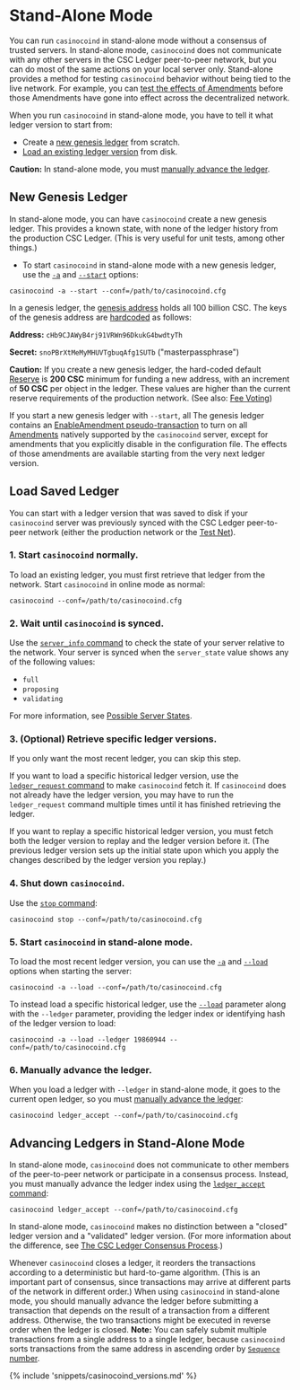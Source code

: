 # Stand-Alone Mode

You can run `casinocoind` in stand-alone mode without a consensus of trusted servers. In stand-alone mode, `casinocoind` does not communicate with any other servers in the CSC Ledger peer-to-peer network, but you can do most of the same actions on your local server only. Stand-alone provides a method for testing `casinocoind` behavior without being tied to the live network. For example, you can [test the effects of Amendments](concept-amendments.html#testing-amendments) before those Amendments have gone into effect across the decentralized network.

When you run `casinocoind` in stand-alone mode, you have to tell it what ledger version to start from:

* Create a [new genesis ledger](#new-genesis-ledger) from scratch.
* [Load an existing ledger version](#load-saved-ledger) from disk.

**Caution:** In stand-alone mode, you must [manually advance the ledger](#advancing-ledgers-in-stand-alone-mode).


## New Genesis Ledger

In stand-alone mode, you can have `casinocoind` create a new genesis ledger. This provides a known state, with none of the ledger history from the production CSC Ledger. (This is very useful for unit tests, among other things.)

* To start `casinocoind` in stand-alone mode with a new genesis ledger, use the [`-a`](https://wiki.ripple.com/Casinocoind#--standalone.2C_-a) and [`--start`](https://wiki.ripple.com/Casinocoind#--start) options:

```
casinocoind -a --start --conf=/path/to/casinocoind.cfg
```

In a genesis ledger, the [genesis address](concept-accounts.html#special-addresses) holds all 100 billion CSC. The keys of the genesis address are [hardcoded](https://github.com/casinocoin/casinocoind/blob/4.0.1/src/casinocoin/app/ledger/Ledger.cpp#L184) as follows:

**Address:** `cHb9CJAWyB4rj91VRWn96DkukG4bwdtyTh`

**Secret:** `snoPBrXtMeMyMHUVTgbuqAfg1SUTb` ("masterpassphrase")

**Caution:** If you create a new genesis ledger, the hard-coded default [Reserve](concept-reserves.html) is **200 CSC** minimum for funding a new address, with an increment of **50 CSC** per object in the ledger. These values are higher than the current reserve requirements of the production network. (See also: [Fee Voting](concept-fee-voting.html))

If you start a new genesis ledger with `--start`, all The genesis ledger contains an [EnableAmendment pseudo-transaction](reference-transaction-format.html#enableamendment) to turn on all [Amendments](concept-amendments.html) natively supported by the `casinocoind` server, except for amendments that you explicitly disable in the configuration file. The effects of those amendments are available starting from the very next ledger version.


## Load Saved Ledger

You can start with a ledger version that was saved to disk if your `casinocoind` server was previously synced with the CSC Ledger peer-to-peer network (either the production network or the [Test Net](tutorial-casinocoind-setup.html#parallel-networks)).

### 1. Start `casinocoind` normally.

To load an existing ledger, you must first retrieve that ledger from the network. Start `casinocoind` in online mode as normal:

```
casinocoind --conf=/path/to/casinocoind.cfg
```

### 2. Wait until `casinocoind` is synced.

Use the [`server_info` command](reference-casinocoind.html#server-info) to check the state of your server relative to the network. Your server is synced when the `server_state` value shows any of the following values:

* `full`
* `proposing`
* `validating`

For more information, see [Possible Server States](reference-casinocoind.html#possible-server-states).

### 3. (Optional) Retrieve specific ledger versions.

If you only want the most recent ledger, you can skip this step.

If you want to load a specific historical ledger version, use the [`ledger_request` command](reference-casinocoind.html#ledger-request) to make `casinocoind` fetch it. If `casinocoind` does not already have the ledger version, you may have to run the `ledger_request` command multiple times until it has finished retrieving the ledger.

If you want to replay a specific historical ledger version, you must fetch both the ledger version to replay and the ledger version before it. (The previous ledger version sets up the initial state upon which you apply the changes described by the ledger version you replay.)

### 4. Shut down `casinocoind`.

Use the [`stop` command](reference-casinocoind.html#stop):

```
casinocoind stop --conf=/path/to/casinocoind.cfg
```

### 5. Start `casinocoind` in stand-alone mode.

To load the most recent ledger version, you can use the [`-a`](https://wiki.ripple.com/Casinocoind#--standalone.2C_-a) and [`--load`](https://wiki.ripple.com/Casinocoind#--load) options when starting the server:

```
casinocoind -a --load --conf=/path/to/casinocoind.cfg
```

To instead load a specific historical ledger, use the [`--load`](https://wiki.ripple.com/Casinocoind#--load) parameter along with the `--ledger` parameter, providing the ledger index or identifying hash of the ledger version to load:

```
casinocoind -a --load --ledger 19860944 --conf=/path/to/casinocoind.cfg
```

### 6. Manually advance the ledger.

When you load a ledger with `--ledger` in stand-alone mode, it goes to the current open ledger, so you must [manually advance the ledger](#advancing-ledgers-in-stand-alone-mode):

```
casinocoind ledger_accept --conf=/path/to/casinocoind.cfg
```


## Advancing Ledgers in Stand-Alone Mode

In stand-alone mode, `casinocoind` does not communicate to other members of the peer-to-peer network or participate in a consensus process. Instead, you must manually advance the ledger index using the [`ledger_accept` command](reference-casinocoind.html#ledger-accept):

```
casinocoind ledger_accept --conf=/path/to/casinocoind.cfg
```

In stand-alone mode, `casinocoind` makes no distinction between a "closed" ledger version and a "validated" ledger version. (For more information about the difference, see [The CSC Ledger Consensus Process](concept-consensus.html).)

Whenever `casinocoind` closes a ledger, it reorders the transactions according to a deterministic but hard-to-game algorithm. (This is an important part of consensus, since transactions may arrive at different parts of the network in different order.) When using `casinocoind` in stand-alone mode, you should manually advance the ledger before submitting a transaction that depends on the result of a transaction from a different address. Otherwise, the two transactions might be executed in reverse order when the ledger is closed. **Note:** You can safely submit multiple transactions from a single address to a single ledger, because `casinocoind` sorts transactions from the same address in ascending order by [`Sequence` number](reference-transaction-format.html#common-fields).

{% include 'snippets/casinocoind_versions.md' %}
